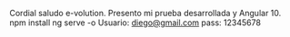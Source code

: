 Cordial saludo e-volution.
Presento mi prueba desarrollada y Angular 10.
npm install
ng serve -o
Usuario: diego@gmail.com
pass: 12345678

